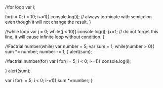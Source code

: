 //for loop
var i;

for(i = 0; i < 10; i+=1){
  console.log(i); // always terminate with semicolon even though it will not change the result.
}


//while loop
var j = 0;
while(j < 10){
  console.log(j);
  j+=1; // do not forget this line, it will cause infinite loop without condition.
}

//Factrial number(while)
var number = 5;
var sum = 1;
while(number > 0){
  sum *= number;
  number -= 1;
}
alert(sum);

//factrial number(for)
var i 
for(i = 5; i < 0; i-=1){
   console.log(i);

}
alert(sum);

var i 
for(i = 5; i < 0; i-=1){
   sum *=number;
}

